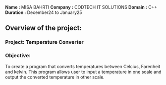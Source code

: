 **Name :** MISA BAHRTI
**Company :** CODTECH IT SOLUTIONS
**Domain :** C++
**Duration :** December24 to January25

## Overview of the project:

### Project: Temperature Converter
### Objective:
  To create a program that converts temperatures between Celcius, Farenheit and kelvin. This program allows user to input a temperature in one scale and output the converted temperature in other scale.
